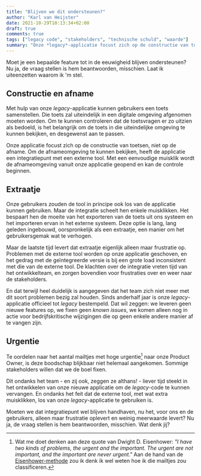 ```yaml
---
title: "Blijven we dit ondersteunen?"
author: "Karl van Heijster"
date: 2021-10-29T10:13:34+02:00
draft: true
comments: true
tags: ["legacy code", "stakeholders", "technische schuld", "waarde"]
summary: "Onze *legacy*-applicatie focust zich op de constructie van toetsen, niet op de afname. Om de afnameomgeving te kunnen bekijken, heeft de applicatie een integratiepunt met een externe tool. Maar de laatste tijd levert die functionaliteit alleen maar frustratie op. Problemen met de externe tool worden op onze applicatie geschoven, en het gedrag met de geïntegreerde versie is bij een grote load inconsistent met die van de externe tool. De klachten over de integratie vreten tijd van het ontwikkelteam, en zorgen bovendien voor frustraties over en weer naar de stakeholders."
---
```


Moet je een bepaalde feature tot in de eeuwigheid blijven ondersteunen? Nu ja, de vraag stellen is hem beantwoorden, misschien. Laat ik uiteenzetten waarom ik 'm stel.


## Constructie en afname


Met hulp van onze *legacy*-applicatie kunnen gebruikers een toets samenstellen. Die toets zal uiteindelijk in een digitale omgeving afgenomen moeten worden. Om te kunnen controleren dat de toetsvragen er zo uitzien als bedoeld, is het belangrijk om de toets in die uiteindelijke omgeving te kunnen bekijken, en desgewenst aan te passen.


Onze applicatie focust zich op de constructie van toetsen, niet op de afname. Om de afnameomgeving te kunnen bekijken, heeft de applicatie een integratiepunt met een externe tool. Met een eenvoudige muisklik wordt de afnameomgeving vanuit onze applicatie geopend en kan de controle beginnen.


## Extraatje


Onze gebruikers zouden de tool in principe ook los van de applicatie kunnen gebruiken. Maar de integratie scheelt hen enkele muisklikken. Het bespaart hen de moeite van het exporteren van de toets uit ons systeem en het importeren ervan in het externe systeem. Deze optie is lang, lang geleden ingebouwd, oorspronkelijk als een extraatje, een manier om het gebruikersgemak wat te verhogen. 


Maar de laatste tijd levert dat extraatje eigenlijk alleen maar frustratie op. Problemen met de externe tool worden op onze applicatie geschoven, en het gedrag met de geïntegreerde versie is bij een grote load inconsistent met die van de externe tool. De klachten over de integratie vreten tijd van het ontwikkelteam, en zorgen bovendien voor frustraties over en weer naar de stakeholders.


En dat terwijl heel duidelijk is aangegeven dat het team zich niet meer met dit soort problemen bezig zal houden. Sinds anderhalf jaar is onze *legacy*-applicatie officieel tot *legacy* bestempeld. Dat wil zeggen: we leveren geen nieuwe features op, we fixen geen *known issues*, we komen alleen nog in actie voor bedrijfskritische wijzigingen die op geen enkele andere manier af te vangen zijn.


## Urgentie


Te oordelen naar het aantal mailtjes met hoge urgentie[^1] naar onze Product Owner, is deze boodschap blijkbaar niet helemaal aangekomen. Sommige stakeholders willen dat we de boel fixen. 


Dit ondanks het team - en zij ook, zeggen ze althans! - liever tijd steekt in het ontwikkelen van onze nieuwe applicatie om de *legacy*-code te kunnen vervangen. En ondanks het feit dat de externe tool, met wat extra muisklikken, los van onze *legacy*-applicatie te gebruiken is.


Moeten we dat integratiepunt wel blijven handhaven, nu het, voor ons en de gebruikers, alleen maar frustratie oplevert en weinig meerwaarde levert? Nu ja, de vraag stellen is hem beantwoorden, misschien. Wat denk jij?


[^1]: Wat me doet denken aan deze quote van Dwight D. Eisenhower: *"I have two kinds of problems, the urgent and the important. The urgent are not important, and the important are never urgent."* Aan de hand van de [Eisenhower-methode](https://nl.wikipedia.org/wiki/Eisenhower-methode) zou ik denk ik wel weten hoe ik die mailtjes zou classificeren.
